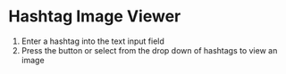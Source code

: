 <h1>Hashtag Image Viewer</h1>

<ol>
    <li>Enter a hashtag into the text input field</li>
    <li>Press the button or select from the drop down of hashtags to view an image</li>
</ol>